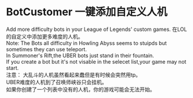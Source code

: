 # BotCustomer 一键添加自定义人机
Add more difficulty bots in your League of Legends' custom games. 在LOL的自定义中添加更多难度的人机。  
Note:
The Bots all difficulty in Howling Abyss seems to stuipds but sometimes they can use teleport.  
In Summoner's Rift,the UBER bots just stand in their fountain.  
If you create a bot but it's not visable in the selecet list,your game may not start.  
注意：
大乱斗的人机虽然看起来蠢但是有时候会突然用tp。  
UBER难度的人机到了召唤师峡谷只会挂机。  
如果你创建了一个列表中没有的人机，你的游戏可能会无法开始。 
